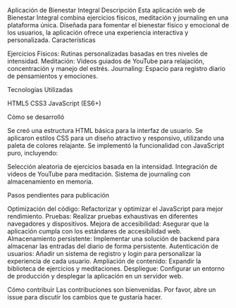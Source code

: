 Aplicación de Bienestar Integral
Descripción
Esta aplicación web de Bienestar Integral combina ejercicios físicos, meditación y journaling en una plataforma única. Diseñada para fomentar el bienestar físico y emocional de los usuarios, la aplicación ofrece una experiencia interactiva y personalizada.
Características

Ejercicios Físicos: Rutinas personalizadas basadas en tres niveles de intensidad.
Meditación: Videos guiados de YouTube para relajación, concentración y manejo del estrés.
Journaling: Espacio para registro diario de pensamientos y emociones.

Tecnologías Utilizadas

HTML5
CSS3
JavaScript (ES6+)

Cómo se desarrolló

Se creó una estructura HTML básica para la interfaz de usuario.
Se aplicaron estilos CSS para un diseño atractivo y responsivo, utilizando una paleta de colores relajante.
Se implementó la funcionalidad con JavaScript puro, incluyendo:

Selección aleatoria de ejercicios basada en la intensidad.
Integración de videos de YouTube para meditación.
Sistema de journaling con almacenamiento en memoria.



Pasos pendientes para publicación

Optimización del código: Refactorizar y optimizar el JavaScript para mejor rendimiento.
Pruebas: Realizar pruebas exhaustivas en diferentes navegadores y dispositivos.
Mejora de accesibilidad: Asegurar que la aplicación cumpla con los estándares de accesibilidad web.
Almacenamiento persistente: Implementar una solución de backend para almacenar las entradas del diario de forma persistente.
Autenticación de usuarios: Añadir un sistema de registro y login para personalizar la experiencia de cada usuario.
Ampliación de contenido: Expandir la biblioteca de ejercicios y meditaciones.
Despliegue: Configurar un entorno de producción y desplegar la aplicación en un servidor web.

Cómo contribuir
Las contribuciones son bienvenidas. Por favor, abre un issue para discutir los cambios que te gustaría hacer.
